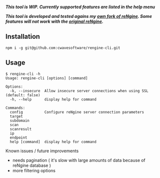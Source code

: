 <p align="center">
<img src=".github/banner.gif" alt=""/>
</p>

***This tool is WIP. Currently supported features are listed in the help menu***

***This tool is developed and tested agains my [own fork of reNgine](http://github.com/cwavesoftware/rengine). Some features will not work with the [original reNgine](https://github.com/yogeshojha/rengine).***

## Installation
```
npm i -g git@github.com:cwavesoftware/rengine-cli.git
```

## Usage
```
$ rengine-cli -h
Usage: rengine-cli [options] [command]

Options:
  -k, --insecure  Allow insecure server connections when using SSL (default: false)
  -h, --help      display help for command

Commands:
  config          Configure reNgine server connection parameters
  target
  subdomain
  scan
  scanresult
  ip
  endpoint
  help [command]  display help for command
```

Known issues / future improvements
- needs pagination ( it's slow with large amounts of data because of reNgine database )
- more filtering options